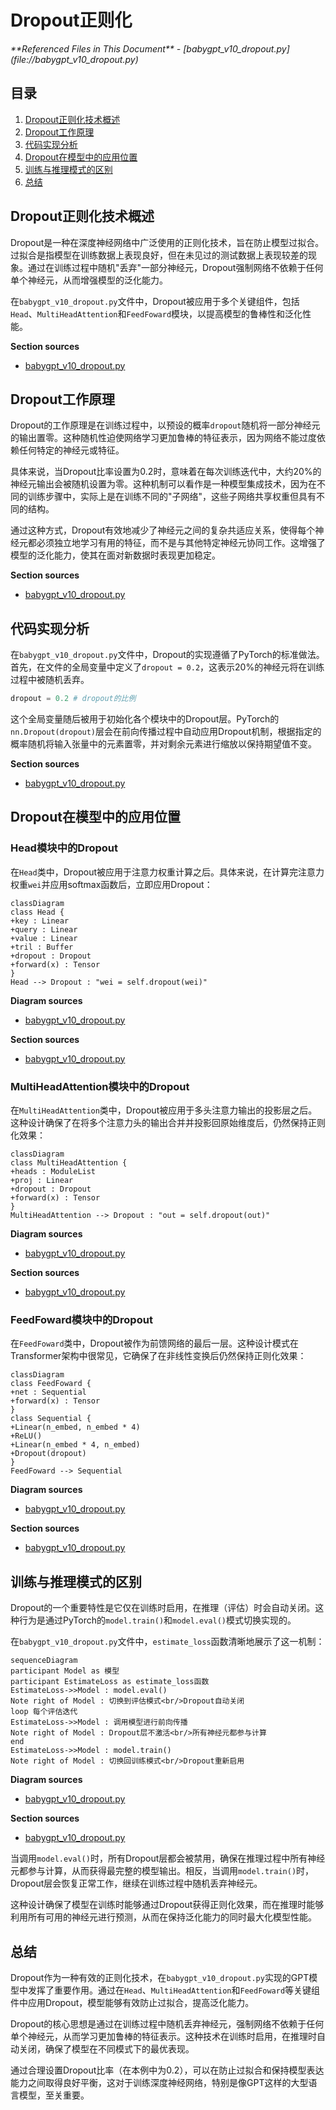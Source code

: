 # Dropout正则化

<cite>
**Referenced Files in This Document**   
- [babygpt_v10_dropout.py](file://babygpt_v10_dropout.py)
</cite>

## 目录
1. [Dropout正则化技术概述](#dropout正则化技术概述)
2. [Dropout工作原理](#dropout工作原理)
3. [代码实现分析](#代码实现分析)
4. [Dropout在模型中的应用位置](#dropout在模型中的应用位置)
5. [训练与推理模式的区别](#训练与推理模式的区别)
6. [总结](#总结)

## Dropout正则化技术概述

Dropout是一种在深度神经网络中广泛使用的正则化技术，旨在防止模型过拟合。过拟合是指模型在训练数据上表现良好，但在未见过的测试数据上表现较差的现象。通过在训练过程中随机"丢弃"一部分神经元，Dropout强制网络不依赖于任何单个神经元，从而增强模型的泛化能力。

在`babygpt_v10_dropout.py`文件中，Dropout被应用于多个关键组件，包括`Head`、`MultiHeadAttention`和`FeedFoward`模块，以提高模型的鲁棒性和泛化性能。

**Section sources**
- [babygpt_v10_dropout.py](file://babygpt_v10_dropout.py#L41-L171)

## Dropout工作原理

Dropout的工作原理是在训练过程中，以预设的概率`dropout`随机将一部分神经元的输出置零。这种随机性迫使网络学习更加鲁棒的特征表示，因为网络不能过度依赖任何特定的神经元或特征。

具体来说，当Dropout比率设置为0.2时，意味着在每次训练迭代中，大约20%的神经元输出会被随机设置为零。这种机制可以看作是一种模型集成技术，因为在不同的训练步骤中，实际上是在训练不同的"子网络"，这些子网络共享权重但具有不同的结构。

通过这种方式，Dropout有效地减少了神经元之间的复杂共适应关系，使得每个神经元都必须独立地学习有用的特征，而不是与其他特定神经元协同工作。这增强了模型的泛化能力，使其在面对新数据时表现更加稳定。

**Section sources**
- [babygpt_v10_dropout.py](file://babygpt_v10_dropout.py#L41-L171)

## 代码实现分析

在`babygpt_v10_dropout.py`文件中，Dropout的实现遵循了PyTorch的标准做法。首先，在文件的全局变量中定义了`dropout = 0.2`，这表示20%的神经元将在训练过程中被随机丢弃。

```python
dropout = 0.2 # dropout的比例
```

这个全局变量随后被用于初始化各个模块中的Dropout层。PyTorch的`nn.Dropout(dropout)`层会在前向传播过程中自动应用Dropout机制，根据指定的概率随机将输入张量中的元素置零，并对剩余元素进行缩放以保持期望值不变。

**Section sources**
- [babygpt_v10_dropout.py](file://babygpt_v10_dropout.py#L41)

## Dropout在模型中的应用位置

### Head模块中的Dropout

在`Head`类中，Dropout被应用于注意力权重计算之后。具体来说，在计算完注意力权重`wei`并应用softmax函数后，立即应用Dropout：

```mermaid
classDiagram
class Head {
+key : Linear
+query : Linear
+value : Linear
+tril : Buffer
+dropout : Dropout
+forward(x) : Tensor
}
Head --> Dropout : "wei = self.dropout(wei)"
```

**Diagram sources**
- [babygpt_v10_dropout.py](file://babygpt_v10_dropout.py#L80-L100)

**Section sources**
- [babygpt_v10_dropout.py](file://babygpt_v10_dropout.py#L80-L100)

### MultiHeadAttention模块中的Dropout

在`MultiHeadAttention`类中，Dropout被应用于多头注意力输出的投影层之后。这种设计确保了在将多个注意力头的输出合并并投影回原始维度后，仍然保持正则化效果：

```mermaid
classDiagram
class MultiHeadAttention {
+heads : ModuleList
+proj : Linear
+dropout : Dropout
+forward(x) : Tensor
}
MultiHeadAttention --> Dropout : "out = self.dropout(out)"
```

**Diagram sources**
- [babygpt_v10_dropout.py](file://babygpt_v10_dropout.py#L67-L78)

**Section sources**
- [babygpt_v10_dropout.py](file://babygpt_v10_dropout.py#L67-L78)

### FeedFoward模块中的Dropout

在`FeedFoward`类中，Dropout被作为前馈网络的最后一层。这种设计模式在Transformer架构中很常见，它确保了在非线性变换后仍然保持正则化效果：

```mermaid
classDiagram
class FeedFoward {
+net : Sequential
+forward(x) : Tensor
}
class Sequential {
+Linear(n_embed, n_embed * 4)
+ReLU()
+Linear(n_embed * 4, n_embed)
+Dropout(dropout)
}
FeedFoward --> Sequential
```

**Diagram sources**
- [babygpt_v10_dropout.py](file://babygpt_v10_dropout.py#L55-L65)

**Section sources**
- [babygpt_v10_dropout.py](file://babygpt_v10_dropout.py#L55-L65)

## 训练与推理模式的区别

Dropout的一个重要特性是它仅在训练时启用，在推理（评估）时会自动关闭。这种行为是通过PyTorch的`model.train()`和`model.eval()`模式切换实现的。

在`babygpt_v10_dropout.py`文件中，`estimate_loss`函数清晰地展示了这一机制：

```mermaid
sequenceDiagram
participant Model as 模型
participant EstimateLoss as estimate_loss函数
EstimateLoss->>Model : model.eval()
Note right of Model : 切换到评估模式<br/>Dropout自动关闭
loop 每个评估迭代
EstimateLoss->>Model : 调用模型进行前向传播
Note right of Model : Dropout层不激活<br/>所有神经元都参与计算
end
EstimateLoss->>Model : model.train()
Note right of Model : 切换回训练模式<br/>Dropout重新启用
```

**Diagram sources**
- [babygpt_v10_dropout.py](file://babygpt_v10_dropout.py#L157-L171)

**Section sources**
- [babygpt_v10_dropout.py](file://babygpt_v10_dropout.py#L157-L171)

当调用`model.eval()`时，所有Dropout层都会被禁用，确保在推理过程中所有神经元都参与计算，从而获得最完整的模型输出。相反，当调用`model.train()`时，Dropout层会恢复正常工作，继续在训练过程中随机丢弃神经元。

这种设计确保了模型在训练时能够通过Dropout获得正则化效果，而在推理时能够利用所有可用的神经元进行预测，从而在保持泛化能力的同时最大化模型性能。

## 总结

Dropout作为一种有效的正则化技术，在`babygpt_v10_dropout.py`实现的GPT模型中发挥了重要作用。通过在`Head`、`MultiHeadAttention`和`FeedFoward`等关键组件中应用Dropout，模型能够有效防止过拟合，提高泛化能力。

Dropout的核心思想是通过在训练过程中随机丢弃神经元，强制网络不依赖于任何单个神经元，从而学习更加鲁棒的特征表示。这种技术在训练时启用，在推理时自动关闭，确保了模型在不同模式下的最优表现。

通过合理设置Dropout比率（在本例中为0.2），可以在防止过拟合和保持模型表达能力之间取得良好平衡，这对于训练深度神经网络，特别是像GPT这样的大型语言模型，至关重要。